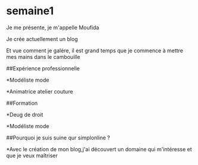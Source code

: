 # semaine1

Je me présente, je m'appelle Moufida

Je crée actuellement un blog

Et vue comment je galére, il est grand temps que je commence à mettre mes mains dans le cambouille


##Expérience professionnelle

*Modéliste mode

*Animatrice atelier couture


##Formation

*Deug de droit

*Modéliste mode

##Pourquoi je suis suine qur simplonline ?

*Avec le création de mon blog,j'ai découvert un domaine qui m'intéresse et que je veux maîtriser